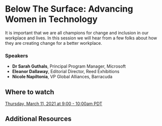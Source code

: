# Below The Surface: Advancing Women in Technology

It is important that we are all champions for change and inclusion in our workplace and lives. In this session we will hear from a few folks about how they are creating change for a better workplace.

### Speakers

- __Dr Sarah Guthals__, Principal Program Manager, Microsoft
- __Eleanor Dallaway__, Editorial Director, Reed Exhibitions
- __Nicole Napiltonia__, VP Global Alliances, Barracuda

## Where to watch

[Thursday, March 11, 2021 at 9:00 - 10:00am PDT](https://www.linkedin.com/company/barracuda-networks/)

## Additional Resources


